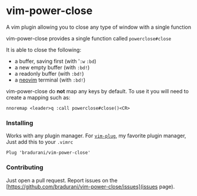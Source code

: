 # vim-power-close
A vim plugin allowing you to close any type of window with a single function

vim-power-close provides a single function called `powerclose#close`

It is able to close the following:
- a buffer, saving first (with '`:w` `:bd`)
- a new empty buffer (with `:bd!`)
- a readonly buffer (with `:bd!`)
- a [neovim](https://neovim.io/) terminal (with `:bd!`)

vim-power-close do **not** map any keys by default. To use it you will need to
create a mapping such as:
```
nnoremap <leader>q :call powerclose#close()<CR>
```

### Installing
Works with any plugin manager. For [`vim-plug`](https://github.com/junegunn/vim-plug), my favorite plugin manager, 
Just add this to your `.vimrc`
```
Plug 'bradurani/vim-power-close'
```

### Contributing
Just open a pull request. Report issues on the [https://github.com/bradurani/vim-power-close/issues](issues page).


